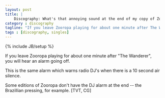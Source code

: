 ```yaml
---
layout: post
title: |
    Discography: What's that annoying sound at the end of my copy of Zooropa?
category : discography
tagline: "If you leave Zooropa playing for about one minute after The Wanderer, you will hear an alarm going off"
tags : [discography, singles]
---
```

{% include JB/setup %}

If you leave Zooropa playing for about one minute after "The Wanderer", you will hear an alarm going off. 

This is the same alarm which warns radio DJ's when there is a 10 second air silence. 

Some editions of Zooropa don't have the DJ alarm at the end -- the Brazillian pressing, for example. [TVT, CG]
